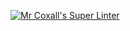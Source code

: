 [![Mr Coxall's Super Linter](https://github.com/ICS3U-C-Programming-HiabGm/Unit3-02-CPP/workflows/Mr%20Coxall's%20Super%20Linter/badge.svg)](https://github.com/ICS3U-C-Programming-HiabGm/Unit3-02-CPP/actions/)
